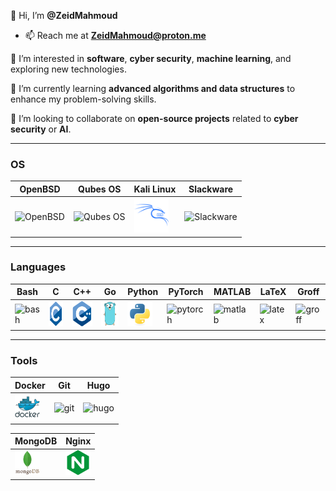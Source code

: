 👋 Hi, I’m **@ZeidMahmoud**

- 📫 Reach me at **ZeidMahmoud@proton.me**

👀 I’m interested in **software**, **cyber security**, **machine learning**, and exploring new technologies.

🌱 I’m currently learning **advanced algorithms and data structures** to enhance my problem-solving skills.

💞️ I’m looking to collaborate on **open-source projects** related to **cyber security** or **AI**.

---

### OS

| OpenBSD       | Qubes OS     | Kali Linux   | Slackware    |
|---------------|--------------|--------------|--------------|
| <img src="https://upload.wikimedia.org/wikipedia/commons/9/9b/OpenBSD_textual_logo.svg" title="OpenBSD" alt="OpenBSD" width="65" height="55"/> | <img src="https://upload.wikimedia.org/wikipedia/commons/6/61/Qubes_OS_Logo.svg" title="Qubes OS" alt="Qubes OS" width="55" height="55"/> | <img src="https://github.com/canaleal/devicon/blob/new-icon-kali-linux/icons/kalilinux/kalilinux-original-wordmark.svg" title="Kali Linux" alt="Kali Linux" width="55" height="55"/> | <img src="https://upload.wikimedia.org/wikipedia/commons/3/34/Slackware_web_logo.svg" title="Slackware" alt="Slackware" width="55" height="55"/> |

---

### Languages

| Bash | C    | C++  | Go   | Python | PyTorch | MATLAB | LaTeX | Groff |
|------|------|------|------|--------|---------|--------|-------|-------|
| <img src="https://www.vectorlogo.zone/logos/gnu_bash/gnu_bash-icon.svg" alt="bash" width="40" height="40"/> | <img src="https://raw.githubusercontent.com/devicons/devicon/master/icons/c/c-original.svg" alt="c" width="40" height="40"/> | <img src="https://raw.githubusercontent.com/devicons/devicon/master/icons/cplusplus/cplusplus-original.svg" alt="cplusplus" width="40" height="40"/> | <img src="https://raw.githubusercontent.com/devicons/devicon/master/icons/go/go-original.svg" alt="go" width="40" height="40"/> | <img src="https://raw.githubusercontent.com/devicons/devicon/master/icons/python/python-original.svg" alt="python" width="40" height="40"/> | <img src="https://www.vectorlogo.zone/logos/pytorch/pytorch-icon.svg" alt="pytorch" width="40" height="40"/> | <img src="https://upload.wikimedia.org/wikipedia/commons/2/21/Matlab_Logo.png" alt="matlab" width="40" height="40"/> | <img src="https://upload.wikimedia.org/wikipedia/commons/thumb/4/45/LaTeX_project_logo_bird.svg/2880px-LaTeX_project_logo_bird.svg.png" alt="latex" width="40" height="40"/> | <img src="https://www.gnu.org/software/groff/groff.png](https://upload.wikimedia.org/wikipedia/commons/thumb/3/39/Official_gnu.svg/1280px-Official_gnu.svg.png" alt="groff" width="40" height="40"/> |

---

### Tools

| Docker | Git  | Hugo |
|--------|------|------|
| <img src="https://raw.githubusercontent.com/devicons/devicon/master/icons/docker/docker-original-wordmark.svg" alt="docker" width="40" height="40"/> | <img src="https://www.vectorlogo.zone/logos/git-scm/git-scm-icon.svg" alt="git" width="40" height="40"/> | <img src="https://api.iconify.design/logos-hugo.svg" alt="hugo" width="40" height="40"/> |

| MongoDB | Nginx |
|---------|-------|
| <img src="https://raw.githubusercontent.com/devicons/devicon/master/icons/mongodb/mongodb-original-wordmark.svg" alt="mongodb" width="40" height="40"/> | <img src="https://raw.githubusercontent.com/devicons/devicon/master/icons/nginx/nginx-original.svg" alt="nginx" width="40" height="40"/> |
